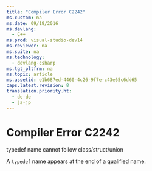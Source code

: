 ```yaml
---
title: "Compiler Error C2242"
ms.custom: na
ms.date: 09/18/2016
ms.devlang: 
  - C++
ms.prod: visual-studio-dev14
ms.reviewer: na
ms.suite: na
ms.technology: 
  - devlang-csharp
ms.tgt_pltfrm: na
ms.topic: article
ms.assetid: e1b687ed-4460-4c26-9f7e-c43e65c6dd65
caps.latest.revision: 8
translation.priority.ht: 
  - de-de
  - ja-jp
---
```

# Compiler Error C2242
typedef name cannot follow class/struct/union  
  
 A `typedef` name appears at the end of a qualified name.